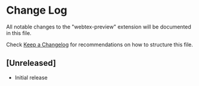 # Change Log

All notable changes to the "webtex-preview" extension will be documented in this file.

Check [Keep a Changelog](http://keepachangelog.com/) for recommendations on how to structure this file.

## [Unreleased]

- Initial release